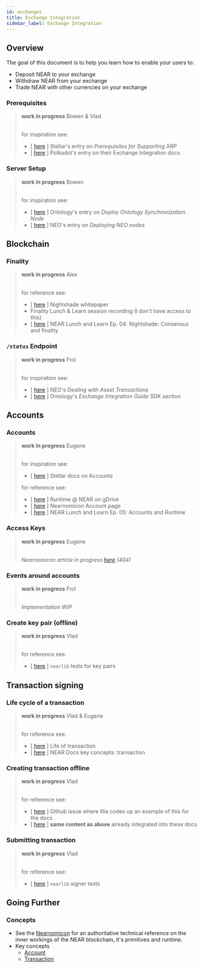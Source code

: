 ```yaml
---
id: exchanges
title: Exchange Integration
sidebar_label: Exchange Integration
---
```



## Overview

The goal of this document is to help you learn how to enable your users to:

- Deposit NEAR to your exchange
- Withdraw NEAR from your exchange
- Trade NEAR with other currencies on your exchange


### Prerequisites

<blockquote class="warning">
<strong>work in progress</strong> <span>Bowen & Vlad</span><br><br>

for inspiration see:

- [ [here](https://xrpl.org/list-xrp-as-an-exchange.html) ] Stellar's entry on *Prerequisites for Supporting XRP*
- [ [here](https://wiki.polkadot.network/docs/en/build-exchange-integration) ] Polkadot's entry on their Exchange Integration docs

</blockquote>

### Server Setup

<blockquote class="warning">
<strong>work in progress</strong> <span>Bowen</span><br><br>

for inspiration see:

- [ [here](https://dev-docs.ont.io/#/docs-en/exchange-API/Ontology+Exchange+Docking+Document?id=_1deploy-ontology-synchronization-node) ] Ontology's entry on *Deploy Ontology Synchronization Node*
- [ [here](https://docs.neo.org/docs/en-us/exchange/2.10.3/deploynode.html) ] NEO's entry on *Deploying NEO nodes*

</blockquote>

## Blockchain

### Finality

<blockquote class="warning">
<strong>work in progress</strong> <span>Alex</span><br><br>

for reference see:

- [ [here](https://near.ai/nightshade) ] Nightshade whitepaper
- Finality Lunch & Learn session recording (I don't have access to this)
- [ [here](https://www.youtube.com/watch?v=k2ziZiZWquQ) ] NEAR Lunch and Learn Ep. 04: Nightshade: Consensus and finality


</blockquote>

### `/status` Endpoint

<blockquote class="warning">
<strong>work in progress</strong> <span>Frol</span><br><br>

for inspiration see:

- [ [here](https://docs.neo.org/docs/en-us/exchange/2.10.3/transaction.html) ] NEO's *Dealing with Asset Transactions*
- [ [here](https://dev-docs.ont.io/#/docs-en/exchange-API/Ontology+Exchange+Docking+Document?id=ont-and-ong-transfer) ] Ontology's *Exchange Integration Guide* SDK section

</blockquote>

## Accounts

### Accounts

<blockquote class="warning">
<strong>work in progress</strong> <span>Eugene</span><br><br>

for inspiration see:

- [ [here](https://xrpl.org/list-xrp-as-an-exchange.html) ] Stellar docs on Accounts

for reference see:

- [ [here](https://docs.google.com/document/d/1VRef627Y-Md1qAdRn0RFUojPxOs5nQmHyHBFYewwbZQ/edit) ] Runtime @ NEAR on gDrive
- [ [here](https://nomicon.io/Primitives/Account.html) ] Nearnomicon Account page
- [ [here](https://www.youtube.com/watch?v=2_Ekz7w6Eo4) ] NEAR Lunch and Learn Ep. 05: Accounts and Runtime

</blockquote>

### Access Keys

<blockquote class="warning">
<strong>work in progress</strong> <span>Eugene</span><br><br>

*Nearnomicon article in progress [here](https://nomicon.io/Primitives/AccessKey.html) (404)*

</blockquote>


### Events around accounts

<blockquote class="warning">
<strong>work in progress</strong> <span>Frol</span><br><br>

*Implementation WIP*

</blockquote>

### Create key pair (offline)

<blockquote class="warning">
<strong>work in progress</strong> <span>Vlad</span><br><br>

for reference see:

- [ [here](https://github.com/nearprotocol/nearlib/blob/master/test/key_pair.test.js) ] `nearlib` tests for key pairs

</blockquote>

## Transaction signing

### Life cycle of a transaction

<blockquote class="warning">
<strong>work in progress</strong> <span>Vlad & Eugene</span><br><br>

for reference see:

- [ [here](https://www.notion.so/nearprotocol/Life-of-transaction-6fd0b3a10586435eb7ce0141c252be98) ] Life of transaction
- [ [here](/docs/concepts/transaction) ] NEAR Docs key concepts: transaction

</blockquote>

### Creating transaction offline

<blockquote class="warning">
<strong>work in progress</strong> <span>Vlad</span><br><br>

for reference see:

- [ [here](https://github.com/nearprotocol/nearlib/issues/100#issuecomment-559857377) ] Github issue where Illia codes up an example of this for the docs
- [ [here](/docs/roles/developer/examples/nearlib/examples#cookbook-recipes) ] **same content as above** already integrated into these docs


</blockquote>

### Submitting transaction

<blockquote class="warning">
<strong>work in progress</strong> <span>Vlad</span><br><br>

for reference see:

- [ [here](https://github.com/nearprotocol/nearlib/blob/master/test/serialize.test.js) ] `nearlib` signer tests

</blockquote>


## Going Further

### Concepts

- See the [Nearnomicon](http://nomicon.io/) for an authoritative technical reference on the inner workings of the NEAR blockchain, it's primitives and runtime.
- Key concepts
  - [Account](/docs/concepts/account)
  - [Transaction](/docs/concepts/transaction)

